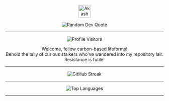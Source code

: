 <p align="center">
  <a href="https://github.com/DisDainn">
    <img src="https://github.com/DisDainn/DisDainn/assets/93818321/f552604e-0d07-4089-878e-c11cbbe7634e" alt="Akash kumar singh" height=40px /></a>
</p>

 <!-- Random Dev Quote -->
<p align="center">
  <img src="https://quotes-github-readme.vercel.app/api?type=horizontal&theme=tokyonight" alt="Random Dev Quote" />
</p>

___

<!-- Profile Visitors -->
<p align="center">
  <img align="center" alt="Profile Visitors" src="https://profile-counter.glitch.me/DisDainn/count.svg" />
  <p align="center">Welcome, fellow carbon-based lifeforms! <br> 
  Behold the tally of curious stalkers who've wandered into my repository lair. Resistance is futile!</p>
</p>

___

<!-- GitHub Streak -->
<p align="center">
  <img src="https://github-readme-streak-stats.herokuapp.com/?user=DisDainn&count_private=true&theme=radical" alt="GitHub Streak" />
</p>

___

<!-- Top Languages -->
<p align="center">
  <img src="https://github-readme-stats.vercel.app/api/top-langs/?username=DisDainn&show_icons=true&locale=en&layout=compact&count_private=true&theme=radical" alt="Top Languages" />
</p>

___

